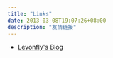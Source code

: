 ```yaml
---
title: "Links"
date: 2013-03-08T19:07:26+08:00
description: "友情链接"
---
```






- [Levonfly's Blog](https://www.liuvv.com/ "Levonfly's Blog")
